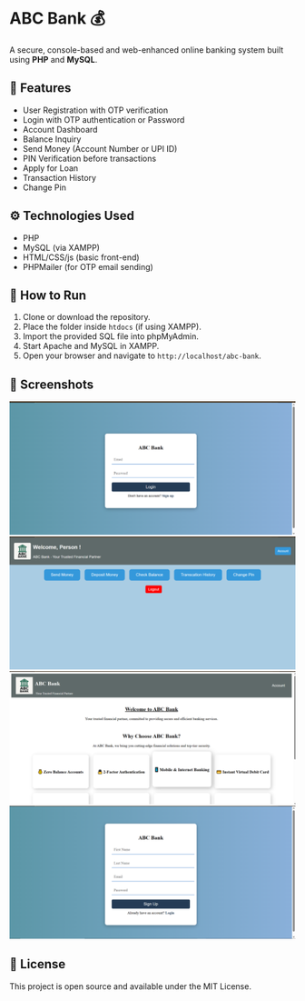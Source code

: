 # ABC Bank 💰

A secure, console-based and web-enhanced online banking system built using **PHP** and **MySQL**.

## 🔐 Features

- User Registration with OTP verification
- Login with OTP authentication or Password
- Account Dashboard
- Balance Inquiry
- Send Money (Account Number or UPI ID)
- PIN Verification before transactions
- Apply for Loan 
- Transaction History
- Change Pin

## ⚙️ Technologies Used

- PHP
- MySQL (via XAMPP)
- HTML/CSS/js (basic front-end)
- PHPMailer (for OTP email sending)

## 🚀 How to Run

1. Clone or download the repository.
2. Place the folder inside `htdocs` (if using XAMPP).
3. Import the provided SQL file into phpMyAdmin.
4. Start Apache and MySQL in XAMPP.
5. Open your browser and navigate to `http://localhost/abc-bank`.

## 📸 Screenshots

![Login Page](/ABC_BANK_PROJECT/screen_shots/Login_page.png)
![Home Page](/ABC_BANK_PROJECT/screen_shots/Home_page.png)
![welcome_interface](/ABC_BANK_PROJECT/screen_shots/welcome_interface(index).png)
![Sign_UP Page](/ABC_BANK_PROJECT/screen_shots/sign_up_page.png)



## 📝 License

This project is open source and available under the MIT License.
